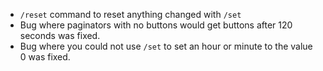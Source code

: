 - `/reset` command to reset anything changed with `/set`
- Bug where paginators with no buttons would get buttons after 120 seconds was fixed.
- Bug where you could not use `/set` to set an hour or minute to the value 0 was fixed.